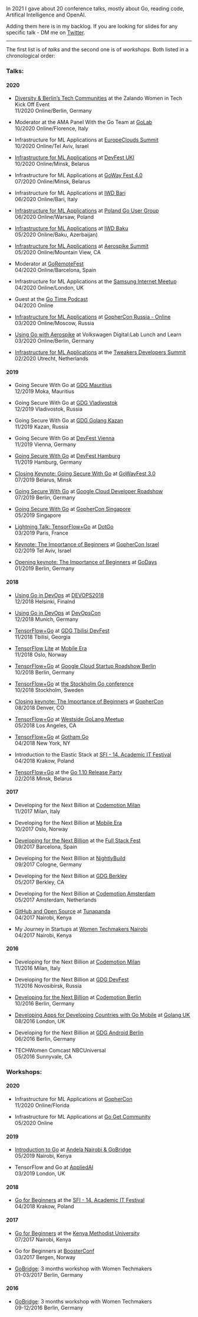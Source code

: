 In 2021 I gave about 20 conference talks, mostly about Go, reading code, Artifical Intelligence and OpenAI. 

Adding them here is in my backlog. If you are looking for slides for any specific talk - DM me on [Twitter](https://twitter.com/nataliepis).

----

The first list is of *talks* and the second one is of *workshops*. 
Both listed in a chronological order:

### Talks:

#### 2020


- [Diversity & Berlin’s Tech Communities](https://github.com/Pisush/Public-Speaking/blob/master/Slides/zalando-womenintech.key) at the Zalando Women in Tech Kick Off Event
<br>11/2020 Online/Berlin, Germany

- Moderator at the AMA Panel With the Go Team at [GoLab](https://golab.io/agenda/session/342996)
<br>10/2020 Online/Florence, Italy

- Infrastructure for ML Applications at [EuropeClouds Summit](https://www.europecloudsummit.com/)
<br>10/2020 Online/Tel Aviv, Israel

- [Infrastructure for ML Applications](https://www.youtube.com/watch?v=G5tLiENrHg8&t=20m43s) at [DevFest UKI](https://www-devfest-uki-com.filesusr.com/html/1b14cf_4a3201cae9ebe131a156669a050cd7d0.html#)
<br>10/2020 Online/Minsk, Belarus

- Infrastructure for ML Applications at [GoWay Fest 4.0](https://goway.io/#talk_Natalie_Pistunovich)
<br>07/2020 Online/Minsk, Belarus

- Infrastructure for ML Applications at [IWD Bari](https://www.meetup.com/GDG-Bari/events/271035758/)
<br>06/2020 Online/Bari, Italy

- [Infrastructure for ML Applications](https://github.com/Pisush/Public-Speaking/blob/master/Slides/infra%2Bml-poland.pdf) at [Poland Go User Group](https://www.meetup.com/Golang-Warsaw/events/271150465/)
<br>06/2020 Online/Warsaw, Poland

- [Infrastructure for ML Applications](https://github.com/Pisush/Public-Speaking/blob/master/Slides/infra%2Bml-baku.pdf) at [IWD Baku](https://www.meetup.com/WTM-Baku/events/270513215/)
<br>05/2020 Online/Baku, Azerbaijan)

- [Infrastructure for ML Applications](https://github.com/Pisush/Public-Speaking/blob/master/Slides/go%2Binfra-aerospike.pdf) at [Aerospike Summit](https://www.aerospike.com/summit/)
<br>05/2020 Online/Mountain View, CA

- Moderator at [GoRemoteFest](https://www.youtube.com/watch?v=OZSJ2fwSSUM)
<br>04/2020 Online/Barcelona, Spain

- Infrastructure for ML Applications at the [Samsung Internet Meetup](https://www.meetup.com/Samsung-Internet-Meetup/events/270154017/)
<br>04/2020 Online/London, UK

- Guest at the [Go Time Podcast](https://changelog.com/gotime/125)
<br>04/2020 Online

- [Infrastructure for ML Applications](https://github.com/Pisush/Public-Speaking/blob/master/Slides/infra%2Bml-gcru.pdf) at [GopherCon Russia - Online](https://www.gophercon-russia.ru/en)
<br>03/2020 Online/Moscow, Russia

- [Using Go with Aerospike](https://github.com/Pisush/Public-Speaking/blob/master/Slides/go%2Baerospike-vw.pdf) at Volkswagen Digital:Lab Lunch and Learn
<br>03/2020 Online/Berlin, Germany

- [Infrastructure for ML Applications](https://github.com/Pisush/Public-Speaking/blob/master/Slides/infra%2Bml-tweakers.pdf) at the [Tweakers Developers Summit](https://tweakers.net/partners/developerssummit2020/1096/nataliepistunovich/)
<br>02/2020 Utrecht, Netherlands

#### 2019

- Going Secure With Go at [GDG Mauritius](https://www.meetup.com/GDG-Mauritius/events/266919961/)
<br>12/2019 Moka, Mauritius

- Going Secure With Go at [GDG Vladivostok](https://www.meetup.com/GDG-Vladivostok/events/266620470/)
<br>12/2019 Vladivostok, Russia

- Going Secure With Go at [GDG Golang Kazan](https://www.meetup.com/GolangKazan/events/266534841/)
<br>11/2019 Kazan, Russia

- Going Secure With Go at [DevFest Vienna](https://devfest.at/speakers/)
<br>11/2019 Vienna, Germany

- [Going Secure With Go](https://github.com/Pisush/Public-Speaking/blob/master/Slides/go%2Bsecure-hamburg.pdf) at [DevFest Hamburg](https://hamburg.devfest.de/schedule/2019-11-02?sessionId=104)
<br>11/2019 Hamburg, Germany

- [Closing Keynote: Going Secure With Go](https://github.com/Pisush/Public-Speaking/blob/master/Slides/go%2Bsecure-belarus.pdf) at [GoWayFest 3.0](https://goway.io/#NataliePistunovich)
<br>07/2019 Belarus, Minsk

- [Going Secure With Go](https://github.com/Pisush/Public-Speaking/blob/master/Slides/go%2Bsecure-belarus.pdf) at [Google Cloud Developer Roadshow
](https://events.withgoogle.com/google-cloud-developer-roadshow/speaker-lineup/#NataliePistunovich)
<br>07/2019 Berlin, Germany

- [Going Secure With Go](https://www.youtube.com/watch?v=9e2gRtzemGo) at [GopherCon Singapore](https://2019.gophercon.sg/speakers/#natalie-pistunovich)
<br>05/2019 Singapore

- [Lightning Talk: TensorFlow+Go](https://github.com/Pisush/Public-Speaking/blob/master/Slides/tf%2Bgo-paris.pdf) at [DotGo](https://www.dotgo.eu/#speakers)
<br>03/2019 Paris, France

- [Keynote: The Importance of Beginners](https://www.youtube.com/watch?v=cldo4CC_5iM&t=2415s) at [GopherCon Israel](https://www.gophercon.org.il/schedule.html)
<br>02/2019 Tel Aviv, Israel

- [Opening keynote: The Importance of Beginners](https://github.com/Pisush/Public-Speaking/blob/master/Slides/beginners-godays.pdf) at [GoDays](https://www.godays.io/program)
<br>01/2019 Berlin, Germany

#### 2018

- [Using Go in DevOps](https://github.com/Pisush/Public-Speaking/blob/master/Slides/go%2Bdevops.pdf) at [DEVOPS2018](http://devops2018.com/schedule/)
<br>12/2018 Helsinki, Finalnd

- [Using Go in DevOps](https://www.youtube.com/watch?v=PZkx4Ai55s0) at [DevOpsCon](https://devopsconference.de/docker-kubernetes/using-go-in-devops/)
<br>12/2018 Munich, Germany

- [TensorFlow+Go](https://www.youtube.com/watch?v=LOgHRPjBUFI) at [GDG Tbilisi DevFest](http://www.devfest.ge/)
<br>11/2018 Tbilisi, Georgia

- [TensorFlow Lite](https://github.com/Pisush/Public-Speaking/blob/master/Slides/tflife%2Bgo-oslo.pdf) at [Mobile Era](https://mobileera.rocks/speakers/)
<br>11/2018 Oslo, Norway

- [TensorFlow+Go](https://github.com/Pisush/Public-Speaking/blob/master/Slides/tf%2Bgo-stockholm.pdf) at [Google Cloud Startup Roadshow Berlin](https://events.withgoogle.com/cloud-startup-roadshow/)
<br>10/2018 Berlin, Germany

- [TensorFlow+Go](https://github.com/Pisush/Public-Speaking/blob/master/Slides/tf%2Bgo-stockholm.pdf) at [the Stockholm Go conference](https://www.eventbrite.com/e/go-stockholm-conference-tickets-49325007425)
<br>10/2018 Stockholm, Sweden

- [Closing keynote: The Importance of Beginners](https://www.youtube.com/watch?v=7yMXs9TRvVI) at [GopherCon](https://www.gophercon.com/agenda/speakers/279058)
<br>08/2018 Denver, CO

- [TensorFlow+Go](https://github.com/Pisush/slides/blob/master/Slides/tf%2Bgo-tham.pdf) at [Westside GoLang Meetup](https://www.meetup.com/Westside-GoLang-Meetup/events/250189107)
<br>05/2018 Los Angeles, CA

- [TensorFlow+Go](https://github.com/Pisush/slides/blob/master/Slides/tf%2Bgo-tham.pdf) at [Gotham Go](http://gothamgo.com/)
<br>04/2018 New York, NY

- Introduction to the Elastic Stack at [SFI - 14. Academic IT Festival](http://sfi.org.pl/prelegenci/natalie-pistunovich/)
<br>04/2018 Krakow, Poland

- [TensorFlow+Go](https://github.com/Pisush/slides/blob/master/Slides/TF%2BGO-Minsk.pdf) at the [Go 1.10 Release Party](https://www.facebook.com/events/202545833823265/)
<br>02/2018  Minsk, Belarus

#### 2017
- Developing for the Next Billion at [Codemotion Milan](https://milan2017.codemotionworld.com/talk-detail/?detail=6581)
<br>11/2017 Milan, Italy

- Developing for the Next Billion at [Mobile Era](https://mobileera.rocks/speakers/209)
<br>10/2017 Oslo, Norway

- [Developing for the Next Billion](https://www.youtube.com/watch?v=eHIfPLt-Ckc) at the [Full Stack Fest](https://2017.fullstackfest.com/speakers/nataliepistunovich/)
<br>09/2017 Barcelona, Spain

- Developing for the Next Billion at [NightlyBuild](https://www.nightlybuild.io/speakers)
<br>09/2017 Cologne, Germany


- Developing for the Next Billion at [GDG Berkley](https://www.meetup.com/GDGBerkeley/events/239853523)
<br>05/2017 Berkley, CA

- Developing for the Next Billion at [Codemotion Amsterdam](http://amsterdam2017.codemotionworld.com/talk-detail/?detail=5764)
<br>05/2017 Amsterdam, Netherlands

- [GitHub and Open Source](https://github.com/Pisush/go_for_complete_beginners/blob/master/slides/github-and-open-source.key) at [Tunapanda](http://www.tunapanda.org/)
<br>04/2017 Nairobi, Kenya

- My Journey in Startups at [Women Techmakers Nairobi](http://wtmnairobi.blogspot.nl/2017/04/women-techmakers-nairobi-2017-summit.html)
<br>04/2017 Nairobi, Kenya

#### 2016

- Developing for the Next Billion at [Codemotion Milan](http://milan2016.codemotionworld.com/talk-detail/?detail=3801)
<br>11/2016 Milan, Italy

- Developing for the Next Billion at [GDG DevFest](https://devfest.gdg.org.ru/en/schedule/#session-2)
<br>11/2016 Novosibirsk, Russia

- [Developing for the Next Billion](https://voicerepublic.com/talks/developing-apps-for-developing-countries) at [Codemotion Berlin](http://berlin2016.codemotionworld.com/talk-detail/?detail=3799)
<br>10/2016 Berlin, Germany

- [Developing Apps for Developing Countries with Go Mobile](https://youtu.be/JzZwQg0FCrY) at [Golang UK](http://golanguk.com/speakers/#natalie-pistunovich)
<br>08/2016 London, UK

 - Developing for the Next Billion at [GDG Android Berlin](http://www.meetup.com/GDG-Berlin-Android/events/230697454)
<br>06/2016 Berlin, Germany

- TECHWomen Comcast NBCUniversal 
<br>05/2016 Sunnyvale, CA

### Workshops:

#### 2020

- Infrastructure for ML Applications at [GopherCon](https://www.gophercon.com/agenda/session/226308)
<br>11/2020 Online/Florida

- Infrastructure for ML Applications at [Go Get Community](https://www.gogetcommunity.com/workshops/infrastructure-for-machine-learning-applications-go-workshop/)
<br>05/2020 Online

#### 2019

- [Introduction to Go](https://github.com/Pisush/Public-Speaking/blob/master/Slides/Introduction-to-Go.pdf) at [Andela Nairobi & GoBridge](https://events.andela.com/public-workshops-kenya-may-2019)
<br> 05/2019 Nairobi, Kenya

- TensorFlow and Go at [AppliedAI](https://www.appliedai.co.uk/speakers/#nataliepistunovich)
<br> 03/2019 London, UK

#### 2018 

- [Go for Beginners](https://github.com/Pisush/go_for_complete_beginners/blob/master/slides/go_for_beginners_sfi.pdf) at the [SFI - 14. Academic IT Festival](http://sfi.org.pl/prelegenci/natalie-pistunovich/)
<br>04/2018 Krakow, Poland

#### 2017

- [Go for Beginners](https://github.com/Pisush/go_for_complete_beginners/blob/master/slides/go_KeMU_Hub.pdf) at the [Kenya Methodist University](https://www.kamilimu.org/innovation-and-ict-skills)
<br>07/2017 Nairobi, Kenya
 
- Go for Beginners at [BoosterConf](https://www.boosterconf.no/info/speakers)
<br>03/2017 Bergen, Norway
 
- [GoBridge](https://www.meetup.com/gdg-berlin/events/236594458/): 3 months workshop with Women Techmakers
<br>01-03/2017 Berlin, Germany

#### 2016

- [GoBridge](https://www.meetup.com/gdgberlin/events/233883713/): 3 months workshop with Women Techmakers
<br>09-12/2016 Berlin, Germany
